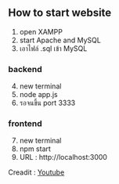 ## **How to start website**
1. open XAMPP
2. start Apache and MySQL
3. เอาไฟล์ .sql เข้า MySQL
### **backend**
4. new terminal
5. node app.js
6. รอจนขึ้น port 3333
### **frontend**
7. new terminal
8. npm start
9. URL : http://localhost:3000

Creadit : [Youtube](https://www.youtube.com/watch?v=9WI5q0Q92n0)
